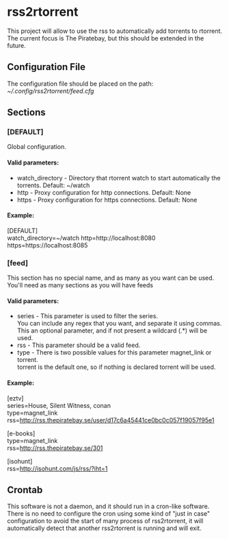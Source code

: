 # rss2rtorrent

This project will allow to use the rss to automatically add torrents to rtorrent.  
The current focus is The Piratebay, but this should be extended in the future.  

## Configuration File

The configuration file should be placed on the path:  
*~/.config/rss2rtorrent/feed.cfg*  

## Sections

### [DEFAULT]  
Global configuration.

#### Valid parameters:  
* watch\_directory - Directory that rtorrent watch to start automatically the torrents. Default: ~/watch
* http - Proxy configuration for http connections. Default: None
* https - Proxy configuration for https connections. Default: None

#### Example:
   [DEFAULT]  
   watch\_directory=~/watch
   http=http://localhost:8080
   https=https://localhost:8085

### [feed]
This section has no special name, and as many as you want can be used.  
You'll need as many sections as you will have feeds

#### Valid parameters:
* series - This parameter is used to filter the series.  
You can include any regex that you want, and separate it using commas.  
This an optional parameter, and if not present a wildcard (.\*) will be used.
* rss - This parameter should be a valid feed.
* type - There is two possible values for this parameter magnet\_link or torrent.  
torrent is the default one, so if nothing is declared torrent will be used.

#### Example:
  [eztv]  
  series=House, Silent Witness, conan  
  type=magnet\_link  
  rss=http://rss.thepiratebay.se/user/d17c6a45441ce0bc0c057f19057f95e1

  [e-books]  
  type=magnet\_link  
  rss=http://rss.thepiratebay.se/301

  [isohunt]  
  rss=http://isohunt.com/js/rss/?iht=1

## Crontab
This software is not a daemon, and it should run in a cron-like software.  
There is no need to configure the cron using some kind of "just in case"  
configuration to avoid the start of many process of rss2rtorrent, it will  
automatically detect that another rss2rtorrent is running and will exit.

